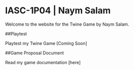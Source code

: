 # IASC-1P04 | Naym Salam

Welcome to the website for the Twine Game by Naym Salam.

##Playtest

Playtest my Twine Game [Coming Soon]

##Game Proposal Document

Read my game documentation [here]
